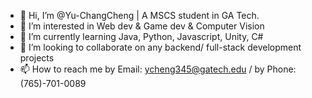 - 👋 Hi, I’m @Yu-ChangCheng | A MSCS student in GA Tech.
- 👀 I’m interested in Web dev & Game dev & Computer Vision
- 🌱 I’m currently learning Java, Python, Javascript, Unity, C#
- 💞️ I’m looking to collaborate on any backend/ full-stack development projects 
- 📫 How to reach me by Email: ycheng345@gatech.edu / by Phone: (765)-701-0089
<!---
Yu-ChangCheng/Yu-ChangCheng is a ✨ special ✨ repository because its `README.md` (this file) appears on your GitHub profile.
You can click the Preview link to take a look at your changes.
--->
